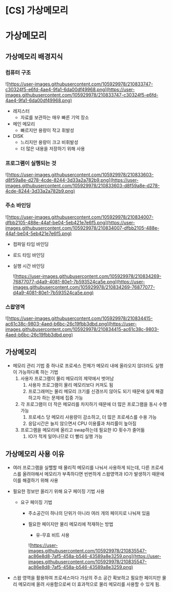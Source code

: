 # [CS] 가상메모리

# 가상메모리

## 가상메모리 배경지식

### 컴퓨터 구조

![https://user-images.githubusercontent.com/105929978/210833747-c30324f5-e6fd-4ae4-9fa1-6da00df49968.png](https://user-images.githubusercontent.com/105929978/210833747-c30324f5-e6fd-4ae4-9fa1-6da00df49968.png)

- 레지스터
    - 자료를 보관하는 매우 빠른 기억 장소
- 메인 메모리
    - 빠르지만 용량이 작고 휘발성
- DISK
    - 느리지만 용량이 크고 비휘발성
    - 더 많은 내용을 저장하기 위해 사용

### 프로그램이 실행되는 것

![https://user-images.githubusercontent.com/105929978/210833603-d8f59a8e-d278-4cde-8244-3d33a2a782b9.png](https://user-images.githubusercontent.com/105929978/210833603-d8f59a8e-d278-4cde-8244-3d33a2a782b9.png)

### 주소 바인딩

![https://user-images.githubusercontent.com/105929978/210834007-dfbb2105-488e-44af-be04-5eb421e7e6f5.png](https://user-images.githubusercontent.com/105929978/210834007-dfbb2105-488e-44af-be04-5eb421e7e6f5.png)

- 컴파일 타임 바인딩
- 로드 타임 바인딩
- 실행 시간 바인딩
    
    ![https://user-images.githubusercontent.com/105929978/210834269-76877077-d4a9-4081-80e1-7b593524ca5e.png](https://user-images.githubusercontent.com/105929978/210834269-76877077-d4a9-4081-80e1-7b593524ca5e.png)
    

### 스왑영역

![https://user-images.githubusercontent.com/105929978/210834415-ac61c38c-9803-4aed-b6bc-26c19fbb3dbd.png](https://user-images.githubusercontent.com/105929978/210834415-ac61c38c-9803-4aed-b6bc-26c19fbb3dbd.png)

## 가상메모리

- 메모리 관리 기법 중 하나로 프로세스 전체가 메모리 내에 올라오지 않더라도 실행이 가능하다록 하는 기법
    1. 사용자 프로그램이 물리 메모리의 제약에서 벗어남
        1. 사용자 프로그램이 물리 메모리보다 커져도 됨
        2. 프로그래머는 물리 메모리 크기를 신경쓰지 않아도 되기 때문에 실제 해결하고자 하는 문제에 집중 가능
    2. 각 프로그램이 더 작은 메모리를 차지하기 때문에 더 많은 프로그램을 동시 수행 가능
        1. 프로세스 당 메모리 사용량이 감소하고, 더 많은 프로세스를 수용 가능
        2. 응답시간은 늘지 않으면서 CPU 이용률과 처리률이 높아짐
    3. 프로그램을 메모리에 올리고 swap하는데 필요한 IO 횟수가 줄어듦
        1. IO가 적게 일어나므로 더 빨리 실행 가능

## 가상메모리 사용 이유

- 여러 프로그램을 실핼할 때 물리적 메모리를 나눠서 사용하게 되는데, 다른 프로세스를 올려야해서 메모리가 부족하다면 빈번하게 스왑영역과 IO가 발생하기 때문에 이를 해결하기 위해 사용
- 필요한 정보만 올리기 위해 요구 페이징 기법 사용
    - 요구 페이징 기법
        - 주소공간이 하나의 단위가 아니라 여러 개의 페이지로 나눠져 있음
        - 필요한 페이지만 물리 메모리에 적재하는 방법
            - 유-무효 비트 사용
            
            ![https://user-images.githubusercontent.com/105929978/210835547-ac86e8d8-7af5-458a-b546-43589a8e3259.png](https://user-images.githubusercontent.com/105929978/210835547-ac86e8d8-7af5-458a-b546-43589a8e3259.png)
            
- 스왑 영역을 활용하여 프로세스마다 가상의 주소 공간 확보하고 필요한 페이지만 물리 메모리에 올려 사용함으로써 더 효과적으로 물리 메모리를 사용할 수 있게 됨.
